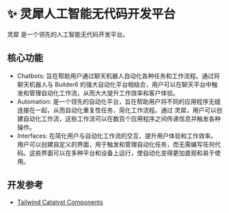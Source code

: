 
# ✨ 灵犀人工智能无代码开发平台

灵犀 是一个领先的人工智能无代码开发平台。

## 核心功能

- Chatbots: 旨在帮助用户通过聊天机器人自动化各种任务和工作流程。通过将聊天机器人与 Builder6 的强大自动化平台相结合，用户可以在聊天平台中触发和管理自动化工作流，从而大大提升工作效率和客户体验。
- Automation: 是一个领先的自动化平台，旨在帮助用户将不同的应用程序无缝连接在一起，从而自动化重复性任务，简化工作流程。通过 灵犀，用户可以创建自动化工作流，这些工作流可以在数百个应用程序之间传递信息并触发各种操作。
- Interfaces: 在简化用户与自动化工作流的交互，提升用户体验和工作效率。用户可以创建自定义的界面，用于触发和管理自动化任务，而无需编写任何代码。这些界面可以在多种平台和设备上运行，使自动化变得更加直观和易于使用。


## 开发参考

- [Tailwind Catalyst Components](https://catalyst.tailwindui.com/docs)